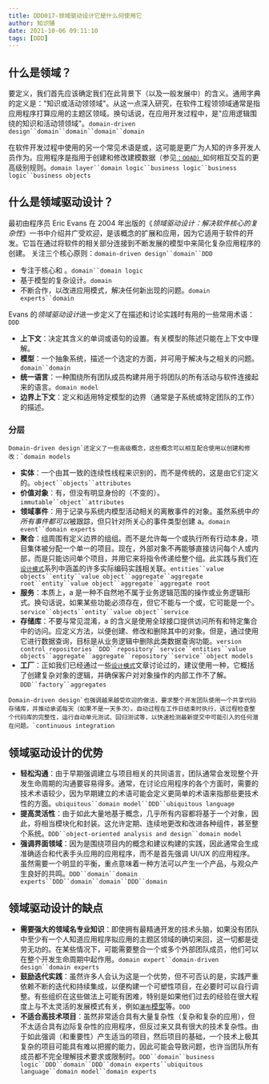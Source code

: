 ```yaml
---
title: DDD017-领域驱动设计它是什么何使用它
author: 知识铺
date: 2021-10-06 09:11:10
tags: [DDD]
---
```


## 什么是领域？

要定义，我们首先应该确定我们在此背景下（以及一般发展中）的含义。通用字典的定义是："知识或活动领领域"。从这一点深入研究，在软件工程领领域通常是指应用程序打算应用的主题区领域。换句话说，在应用开发过程中，是"应用逻辑围绕的知识和活动领领域"。`domain-driven design``domain``domain``domain``domain`

在软件开发过程中使用的另一个常见术语是或，这可能是更广为人知的许多开发人员作为。应用程序是指用于创建和修改建模数据（参见[`：OOAD）`](https://airbrake.io/blog/design-patterns/object-oriented-analysis-and-design)如何相互交互的更高级别规则。`domain layer``domain logic``business logic``business logic``business objects`

## 什么是领域驱动设计？

最初由程序员 Eric Evans 在 2004 年出版的《*领域驱动设计：解决软件核心的复杂性*》一书中介绍并广受欢迎，是该概念的扩展和应用，因为它适用于软件的开发。它旨在通过将软件的相关部分连接到不断发展的模型中来简化复杂应用程序的创建。 关注三个核心原则：`domain-driven design``domain``DDD`

- 专注于核心和 。`domain``domain logic`
- 基于模型的复杂设计。`domain`
- 不断合作，以改进应用模式，解决任何新出现的问题。`domain experts``domain`

Evans 的*领域驱动设计*进一步定义了在描述和讨论实践时有用的一些常用术语：`DDD`

- **上下文**：决定其含义的单词或语句的设置。有关模型的陈述只能在上下文中理解。
- **模型**：一个抽象系统，描述一个选定的方面，并可用于解决与之相关的问题。`domain``domain`
- **统一语言**：一种围绕所有团队成员构建并用于将团队的所有活动与软件连接起来的语言。`domain model`
- **边界上下文**：定义和适用特定模型的边界（通常是子系统或特定团队的工作）的描述。

### 分层

```
Domain-driven design`还定义了一些高级概念，这些概念可以相互配合使用以创建和修改：`domain models
```

- **实体**：一个由其一致的连续性线程来识别的，而不是传统的，这是由它们定义的。`object``objects``attributes`
- **价值对象**：有，但没有明显身份的（不变的）。`immutable``object``attributes`
- **领域事件**：用于记录与系统内模型活动相关的离散事件的对象。虽然系统中*的所有事件都可以*被跟踪，但只针对所关心的事件类型创建 a。`domain event``domain experts`
- **聚合**：组周围有定义边界的组组。而不是允许每一个或执行所有行动本身，项目集体被分配一个单一的项目。现在，外部对象不再能够直接访问每个人或内部，而是只能访问单个项目，并用它来将指令传递给整个组。此实践与我们在[`设计模式`](https://airbrake.io/blog/category/design-patterns)系列中涵盖的许多实际编码实践相关联。`entities``value objects``entity``value object``aggregate``aggregate root``entity``value object``aggregate``aggregate root`
- **服务**：本质上，a 是一种不自然地不属于业务逻辑范围的操作或业务逻辑形式。换句话说，如果某些功能必须存在，但它不能与一个或，它可能是一个。`service``objects``entity``value object``service`
- **存储库**：不要与常见混淆，a 的含义是使用全球接口提供访问所有和特定集合中的访问。应定义方法，以便创建、修改和删除其中的对象。但是，通过使用它进行数据查询，目标是从业务逻辑中删除此类数据查询功能。`version control repositories``DDD``repository``service``entities``value objects``aggregate``aggregate``repository``service``object models`
- **工厂**：正如我们已经通过一些[`设计模式`](https://airbrake.io/blog/category/design-patterns)文章讨论过的，建议使用一种，它概括了创建复杂对象的逻辑，并确保客户对对象操作的内部工作不了解。`DDD``factory``aggregates`

```
Domain-driven design`也强调越来越受欢迎的做法，要求整个开发团队使用一个共享代码存储库，并推动承诺每天（如果不是一天多次）。自动过程在工作日结束时执行，该过程检查整个代码库的完整性，运行自动单元测试、回归测试等，以快速检测最新提交中可能引入的任何潜在问题。`continuous integration
```

## 领域驱动设计的优势

- **轻松沟通**：由于早期强调建立与项目相关的共同语言，团队通常会发现整个开发生命周期的沟通要容易得多。通常，在讨论应用程序的各个方面时，需要的技术术语较少，因为早期建立的术语可能会定义更简单的术语来指那些更技术性的方面。`ubiquitous``domain model``DDD``ubiquitous language`
- **提高灵活性**：由于如此大量地基于概念，几乎所有内容都将基于一个对象，因此，将相当模块化和封装。这允许定期、连续地更改和改进各种组件，甚至整个系统。`DDD``object-oriented analysis and design``domain model`
- **强调界面领域**：因为是围绕项目内的概念和建议构建的实践，因此通常会生成准确适合和代表手头应用的应用程序，而不是首先强调 UI/UX 的应用程序。虽然需要一个明显的平衡，重点意味着一种方法可以产生一个产品，与观众产生良好的共鸣。`DDD``domain``domain experts``DDD``domain``domain``DDD``domain`

## 领域驱动设计的缺点

- **需要强大的领域名专业知识**：即使拥有最精通开发的技术头脑，如果没有团队中至少有一个人知道应用程序拟应用的主题区领域的确切来回，这一切都是徒劳无功的。在某些情况下，可能需要整合一个或多个外部团队成员，他们可以在整个开发生命周期中起作用。`domain expert``domain-driven design``domain experts`
- **鼓励迭代实践**：虽然许多人会认为这是一个优势，但不可否认的是，实践严重依赖不断的迭代和持续集成，以便构建一个可塑性项目，在必要时可以自行调整。有些组织在这些做法上可能有困难，特别是如果他们过去的经验在很大程度上与不太灵活的发展模式有关，例如[`瀑布`模型](https://airbrake.io/blog/sdlc/waterfall-model)等。`DDD`
- **不适合高技术项目**：虽然非常适合具有大量复杂性（复杂和复杂的应用），但不太适合具有边际复杂性的应用程序，但反过来又具有很大的技术复杂性。由于如此强调（和重要性）产生适当的项目，然后项目的基础，一个技术上极其复杂的项目可能具有难以把握的能力，因此可能会导致问题，也许当团队所有成员都不完全理解技术要求或限制时。`DDD``domain``business logic``DDD``domain``DDD``domain experts``ubiquitous language``domain model``domain experts`
